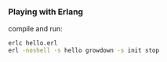 ### Playing with Erlang

compile and run:

```bash
erlc hello.erl
erl -noshell -s hello growdown -s init stop
```